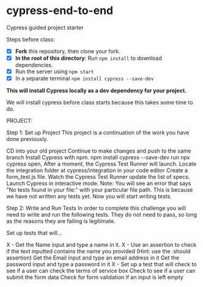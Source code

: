 # cypress-end-to-end
Cypress guided project starter

Steps before class:
- [X] **Fork** this repository, then clone your fork.
- [X] **In the root of this directory**: Run `npm install` to download dependencies.
- [X] Run the server using `npm start` 
- [X] In a separate terminal `npm install cypress --save-dev`

**This will install Cypress locally as a dev dependency for your project.**


We will install cypress before class starts because this takes some time to do. 


PROJECT: 

Step 1: Set up Project
This project is a continuation of the work you have done previously.

 CD into your old project
 Continue to make changes and push to the same branch
 Install Cypress with npm. npm install cypress --save-dev
 run npx cypress open, After a moment, the Cypress Test Runner will launch.
 Locate the integration folder at cypress/integration in your code editor
 Create a form_test.js file.
 Watch the Cypress Test Runner update the list of specs.
 Launch Cypress in interactive mode.
Note: You will see an error that says "No tests found in your file:" with your particular file path. This is because we have not written any tests yet. Now you will start writing tests.

Step 2: Write and Run Tests
In order to complete this challenge you will need to write and run the following tests. They do not need to pass, so long as the reasons they are failing is legitimate.

Set up tests that will...

 X - Get the Name input and type a name in it.
 X - Use an assertion to check if the text inputted contains the name you provided (Hint: use the .should assertion)
 Get the Email input and type an email address in it
 Get the password input and type a password in it
 X - Set up a test that will check to see if a user can check the terms of service box
 Check to see if a user can submit the form data
 Check for form validation if an input is left empty

